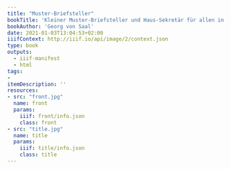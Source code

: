 ```yaml
---
title: "Muster-Briefsteller"
bookTitle: 'Kleiner Muster-Briefsteller und Haus-Sekretär für allen in den gesellschaftlichen Verhältnissen sowie im Geschäfts- und Privatleben vorkommenden Fällen - Ein unendbehrliches Handbuch für Jedermann und ein Rathgeber für alle Stände.'
bookAuthor: 'Georg von Saal'
date: 2021-01-03T13:04:53+02:00
iiifContext: http://iiif.io/api/image/2/context.json
type: book
outputs:
  - iiif-manifest
  - html
tags:
-
itemDescription: ''
resources:
- src: "front.jpg"
  name: front
  params:
    iiif: front/info.json
    class: front
- src: "title.jpg"
  name: title
  params:
    iiif: title/info.json
    class: title
---
```

